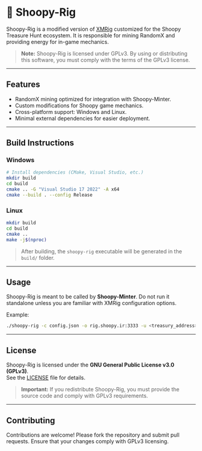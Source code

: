 # 🦉 Shoopy-Rig

Shoopy-Rig is a modified version of [XMRig](https://github.com/xmrig/xmrig) customized for the Shoopy Treasure Hunt ecosystem. It is responsible for mining RandomX and providing energy for in-game mechanics.  

> **Note:** Shoopy-Rig is licensed under GPLv3. By using or distributing this software, you must comply with the terms of the GPLv3 license.

---

## Features

- RandomX mining optimized for integration with Shoopy-Minter.
- Custom modifications for Shoopy game mechanics.
- Cross-platform support: Windows and Linux.
- Minimal external dependencies for easier deployment.

---

## Build Instructions

### Windows

```bash
# Install dependencies (CMake, Visual Studio, etc.)
mkdir build
cd build
cmake .. -G "Visual Studio 17 2022" -A x64
cmake --build . --config Release
```

### Linux

```bash
mkdir build
cd build
cmake ..
make -j$(nproc)
```

> After building, the `shoopy-rig` executable will be generated in the `build/` folder.

---

## Usage

Shoopy-Rig is meant to be called by **Shoopy-Minter**. Do not run it standalone unless you are familiar with XMRig configuration options.  

Example:

```bash
./shoopy-rig -c config.json -o rig.shoopy.ir:3333 -u <treasury_address>
```

---

## License

Shoopy-Rig is licensed under the **GNU General Public License v3.0 (GPLv3)**.  
See the [LICENSE](LICENSE) file for details.  

> **Important:** If you redistribute Shoopy-Rig, you must provide the source code and comply with GPLv3 requirements.

---

## Contributing

Contributions are welcome! Please fork the repository and submit pull requests. Ensure that your changes comply with GPLv3 licensing.
